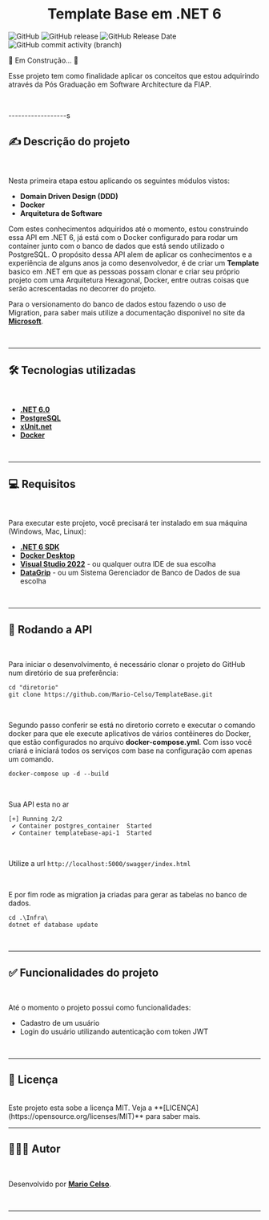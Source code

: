 <h1 align="center">
    Template Base em .NET 6
</h1>

![GitHub](https://img.shields.io/github/license/Mario-Celso/TemplateBase)
![GitHub release](https://img.shields.io/github/v/release/Mario-Celso/TemplateBase)
![GitHub Release Date](https://img.shields.io/github/release-date/Mario-Celso/TemplateBase)
![GitHub commit activity (branch)](https://img.shields.io/github/commit-activity/w/Mario-Celso/TemplateBase)

🚧 Em Construção... 🚧

Esse projeto tem como finalidade aplicar os conceitos que estou adquirindo através da Pós Graduação em Software Architecture da FIAP. 

 <br />

------------------s

## ✍️ Descrição do projeto
 <br />

Nesta primeira etapa estou aplicando os seguintes módulos vistos:
- **Domain Driven Design (DDD)**
- **Docker**
- **Arquitetura de Software**
    
Com estes conhecimentos adquiridos até o momento, estou construindo essa API em .NET 6, já está com o Docker configurado para rodar um container junto com o banco de dados que está sendo utilizado o PostgreSQL. O propósito dessa API alem de aplicar os conhecimentos e a experiência de alguns anos ja como desenvolvedor, é de criar um **Template** basico em .NET em que as pessoas possam clonar e criar seu próprio projeto com uma Arquitetura Hexagonal, Docker, entre outras coisas que serão acrescentadas no decorrer do projeto. 

Para o versionamento do banco de dados estou fazendo o uso de Migration, para saber mais utilize a documentação disponivel no site da **[Microsoft](https://learn.microsoft.com/pt-br/ef/core/managing-schemas/migrations/?tabs=dotnet-core-cli)**.

 <br />

------------------

## 🛠️ Tecnologias utilizadas
 <br />

- **[.NET 6.0](https://learn.microsoft.com/pt-br/dotnet/fundamentals/)**
- **[PostgreSQL](https://www.postgresql.org/)**
- **[xUnit.net](https://xunit.net/)**
- **[Docker](https://www.docker.com/)**

 <br />

------------------

## 💻 Requisitos
<br />

Para executar este projeto, você precisará ter instalado em sua máquina (Windows, Mac, Linux):
- **[.NET 6 SDK](https://dotnet.microsoft.com/en-us/download)**
- **[Docker Desktop](https://docs.docker.com/desktop/windows/install/)**
- **[Visual Studio 2022](https://visualstudio.microsoft.com/downloads/)** - ou qualquer outra IDE de sua escolha
- **[DataGrip](https://www.jetbrains.com/pt-br/datagrip/)** - ou um Sistema Gerenciador de Banco de Dados de sua escolha

 <br />

------------------

## 🚀 Rodando a API
 <br />

Para iniciar o desenvolvimento, é necessário clonar o projeto do GitHub num diretório de sua preferência:

```shell
cd "diretorio"
git clone https://github.com/Mario-Celso/TemplateBase.git
```
 <br />

Segundo passo conferir se está no diretorio correto e executar o comando docker para que ele execute aplicativos de vários contêineres do Docker, que estão configurados no arquivo **docker-compose.yml**. 
Com isso você criará e iniciará todos os serviços com base na configuração com apenas um comando.

```shell
docker-compose up -d --build
```
 <br />

Sua API esta no ar 

```shell
[+] Running 2/2
 ✔ Container postgres_container  Started                                                                                                             
 ✔ Container templatebase-api-1  Started
```
 <br />

Utilize a url
``` http://localhost:5000/swagger/index.html ```

<br />

E por fim rode as migration ja criadas para gerar as tabelas no banco de dados.
```shell
cd .\Infra\
dotnet ef database update
```

 <br />

------------------

## ✅ Funcionalidades do projeto
<br />

Até o momento o projeto possui como funcionalidades:

- Cadastro de um usuário
- Login do usuário utilizando autenticação com token JWT

<br />

------------------

## 📑 Licença
<br />
Este projeto esta sobe a licença MIT. Veja a **[LICENÇA](https://opensource.org/licenses/MIT)** para saber mais.

 <br />

------------------
## 🧑🏻‍🚀 Autor 
<br />

Desenvolvido por **[Mario Celso](https://www.linkedin.com/in/mario-celso-almeida-ab3317164/)**.

<br />

------------------
